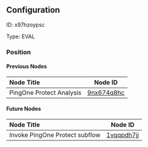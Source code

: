 # <nil>
## Configuration
ID:  x97hzoypsc

Type: EVAL 








### Position

#### Previous Nodes
| Node Title | Node ID |
| :------------- | ------------ |
| PingOne Protect Analysis | [9nx674q8hc](./9nx674q8hc.md) | 
 
 #### Future Nodes
| Node Title | Node ID |
| :------------- | ------------ |
| Invoke PingOne Protect subflow |[1vqqpdh7jj](./1vqqpdh7jj.md) | 
